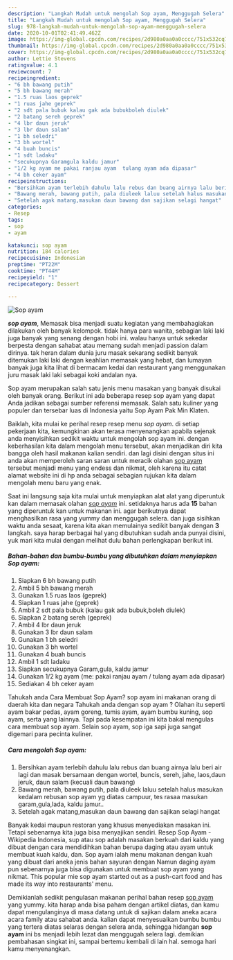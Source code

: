 ```yaml
---
description: "Langkah Mudah untuk mengolah Sop ayam, Menggugah Selera"
title: "Langkah Mudah untuk mengolah Sop ayam, Menggugah Selera"
slug: 978-langkah-mudah-untuk-mengolah-sop-ayam-menggugah-selera
date: 2020-10-01T02:41:49.462Z
image: https://img-global.cpcdn.com/recipes/2d980a0aa0a0cccc/751x532cq70/sop-ayam-foto-resep-utama.jpg
thumbnail: https://img-global.cpcdn.com/recipes/2d980a0aa0a0cccc/751x532cq70/sop-ayam-foto-resep-utama.jpg
cover: https://img-global.cpcdn.com/recipes/2d980a0aa0a0cccc/751x532cq70/sop-ayam-foto-resep-utama.jpg
author: Lettie Stevens
ratingvalue: 4.1
reviewcount: 7
recipeingredient:
- "6 bh bawang putih"
- "5 bh bawang merah"
- "1.5 ruas laos geprek"
- "1 ruas jahe geprek"
- "2 sdt pala bubuk kalau gak ada bubukboleh diulek"
- "2 batang sereh geprek"
- "4 lbr daun jeruk"
- "3 lbr daun salam"
- "1 bh seledri"
- "3 bh wortel"
- "4 buah buncis"
- "1 sdt ladaku"
- "secukupnya Garamgula kaldu jamur"
- "1/2 kg ayam me pakai ranjau ayam  tulang ayam ada dipasar"
- "4 bh ceker ayam"
recipeinstructions:
- "Bersihkan ayam terlebih dahulu lalu rebus dan buang airnya lalu beri air lagi dan masak bersamaan dengan wortel, buncis, sereh, jahe, laos,daun jeruk, daun salam (kecuali daun bawang)"
- "Bawang merah, bawang putih, pala diuleek laluu setelah halus masukan kedalam rebusan sop ayam yg diatas campuur, tes rasaa masukan garam,gula,lada, kaldu jamur.."
- "Setelah agak matang,masukan daun bawang dan sajikan selagi hangat"
categories:
- Resep
tags:
- sop
- ayam

katakunci: sop ayam 
nutrition: 184 calories
recipecuisine: Indonesian
preptime: "PT22M"
cooktime: "PT44M"
recipeyield: "1"
recipecategory: Dessert

---
```



![Sop ayam](https://img-global.cpcdn.com/recipes/2d980a0aa0a0cccc/751x532cq70/sop-ayam-foto-resep-utama.jpg)

<b><i>sop ayam</i></b>, Memasak bisa menjadi suatu kegiatan yang membahagiakan dilakukan oleh banyak kelompok. tidak hanya para wanita, sebagian laki laki juga banyak yang senang dengan hobi ini. walau hanya untuk sekedar berpesta dengan sahabat atau memang sudah menjadi passion dalam dirinya. tak heran dalam dunia juru masak sekarang sedikit banyak ditemukan laki laki dengan keahlian memasak yang hebat, dan lumayan banyak juga kita lihat di bermacam kedai dan restaurant yang menggunakan juru masak laki laki sebagai koki andalan nya.

Sop ayam merupakan salah satu jenis menu masakan yang banyak disukai oleh banyak orang. Berikut ini ada beberapa resep sop ayam yang dapat Anda jadikan sebagai sumber referensi memasak. Salah satu kuliner yang populer dan tersebar luas di Indonesia yaitu Sop Ayam Pak Min Klaten.

Baiklah, kita mulai ke perihal resep resep menu <i>sop ayam</i>. di setiap pekerjaan kita, kemungkinan akan terasa menyenangkan apabila sejenak anda menyisihkan sedikit waktu untuk mengolah sop ayam ini. dengan keberhasilan kita dalam mengolah menu tersebut, akan menjadikan diri kita bangga oleh hasil makanan kalian sendiri. dan lagi disini dengan situs ini anda akan memperoleh saran saran untuk meracik olahan <u>sop ayam</u> tersebut menjadi menu yang endess dan nikmat, oleh karena itu catat alamat website ini di hp anda sebagai sebagian rujukan kita dalam mengolah menu baru yang enak.


Saat ini langsung saja kita mulai untuk menyiapkan alat alat yang diperuntuk kan dalam memasak olahan <u><i>sop ayam</i></u> ini. setidaknya harus ada <b>15</b> bahan yang diperuntuk kan untuk makanan ini. agar berikutnya dapat menghasilkan rasa yang yummy dan menggugah selera. dan juga sisihkan waktu anda sesaat, karena kita akan memulainya sedikit banyak dengan <b>3</b> langkah. saya harap berbagai hal yang dibutuhkan sudah anda punyai disini, yuk mari kita mulai dengan melihat dulu bahan perlengkapan berikut ini.

<!--inarticleads1-->

##### Bahan-bahan dan bumbu-bumbu yang dibutuhkan dalam menyiapkan Sop ayam:

1. Siapkan 6 bh bawang putih
1. Ambil 5 bh bawang merah
1. Gunakan 1.5 ruas laos (geprek)
1. Siapkan 1 ruas jahe (geprek)
1. Ambil 2 sdt pala bubuk (kalau gak ada bubuk,boleh diulek)
1. Siapkan 2 batang sereh (geprek)
1. Ambil 4 lbr daun jeruk
1. Gunakan 3 lbr daun salam
1. Gunakan 1 bh seledri
1. Gunakan 3 bh wortel
1. Gunakan 4 buah buncis
1. Ambil 1 sdt ladaku
1. Siapkan secukupnya Garam,gula, kaldu jamur
1. Gunakan 1/2 kg ayam (me: pakai ranjau ayam / tulang ayam ada dipasar)
1. Sediakan 4 bh ceker ayam


Tahukah anda Cara Membuat Sop Ayam? sop ayam ini makanan orang di daerah kita dan negara Tahukah anda dengan sop ayam ? Olahan itu seperti ayam bakar pedas, ayam goreng, tumis ayam, ayam bumbu kuning, sop ayam, serta yang lainnya. Tapi pada kesempatan ini kita bakal mengulas cara membuat sop ayam. Selain sop ayam, sop iga sapi juga sangat digemari para pecinta kuliner. 

<!--inarticleads2-->

##### Cara mengolah Sop ayam:

1. Bersihkan ayam terlebih dahulu lalu rebus dan buang airnya lalu beri air lagi dan masak bersamaan dengan wortel, buncis, sereh, jahe, laos,daun jeruk, daun salam (kecuali daun bawang)
1. Bawang merah, bawang putih, pala diuleek laluu setelah halus masukan kedalam rebusan sop ayam yg diatas campuur, tes rasaa masukan garam,gula,lada, kaldu jamur..
1. Setelah agak matang,masukan daun bawang dan sajikan selagi hangat


Banyak kedai maupun restoran yang khusus menyediakan masakan ini. Tetapi sebenarnya kita juga bisa menyajikan sendiri. Resep Sop Ayam - Wikipedia Indonesia, sup atau sop adalah masakan berkuah dari kaldu yang dibuat dengan cara mendidihkan bahan berupa daging atau ayam untuk membuat kuah kaldu, dan. Sop ayam ialah menu makanan dengan kuah yang dibuat dari aneka jenis bahan sayuran dengan Namun daging ayam pun sebenarnya juga bisa digunakan untuk membuat sop ayam yang nikmat. This popular mie sop ayam started out as a push-cart food and has made its way into restaurants&#39; menu. 

Demikianlah sedikit pengulasan makanan perihal bahan resep <u>sop ayam</u> yang yummy. kita harap anda bisa paham dengan artikel diatas, dan kamu dapat mengulanginya di masa datang untuk di sajikan dalam aneka acara acara family atau sahabat anda. kalian dapat menyesuaikan bumbu bumbu yang tertera diatas selaras dengan selera anda, sehingga hidangan <b>sop ayam</b> ini bs menjadi lebih lezat dan menggugah selera lagi. demikian pembahasan singkat ini, sampai bertemu kembali di lain hal. semoga hari kamu menyenangkan.
